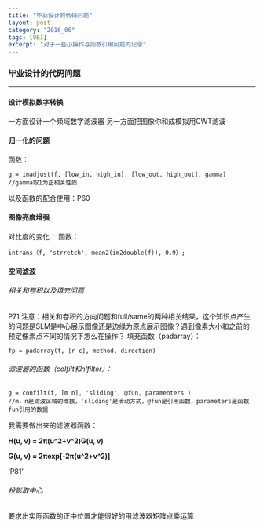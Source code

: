 ```yaml
---
title: "毕业设计的代码问题"
layout: post
category: "2016_06"
tags: [OEI]
excerpt: "对于一些小操作与函数引用问题的记录"
---
```



### 毕业设计的代码问题

---

#### 设计模拟数字转换

一方面设计一个频域数字滤波器
另一方面把图像你和成模拟用CWT滤波

#### 归一化的问题
函数：

```
g = imadjust(f, [low_in, high_in], [low_out, high_out], gamma)
//gamma取1为正相关性质
```

以及函数的配合使用：P60

#### 图像亮度增强
对比度的变化：
函数：

```
intrans（f, 'strretch', mean2(im2double(f)), 0.9）;
```

#### 空间滤波
###### 相关和卷积以及填充问题
P71
注意：相关和卷积的方向问题和full/same的两种相关结果，这个知识点产生的问题是SLM是中心展示图像还是边缘为原点展示图像？遇到像素大小和之前的预定像素点不同的情况下怎么在操作？
填充函数（padarray）：

```
fp = padarray(f, [r c], method, direction)
```

###### 滤波器的函数（colfilt和nlfilter）：

```
g = confilt(f, [m n], 'sliding', @fun, paramenters )
//m，n是滤波区域的维数，'sliding'是滑动方式，@fun是引用函数，parameters是函数fun引用的数据
```
我需要做出来的滤波器函数：

**H(u, v) = 2π(u^2+v^2)G(u, v)**

**G(u, v) = 2πexp[-2π(u^2+v^2)]**

‘P81’

###### 投影取中心
要求出实际函数的正中位置才能很好的用滤波器矩阵点乘运算

